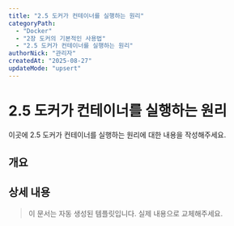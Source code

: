 ```yaml
---
title: "2.5 도커가 컨테이너를 실행하는 원리"
categoryPath:
  - "Docker"
  - "2장 도커의 기본적인 사용법"
  - "2.5 도커가 컨테이너를 실행하는 원리"
authorNick: "관리자"
createdAt: "2025-08-27"
updateMode: "upsert"
---
```


# 2.5 도커가 컨테이너를 실행하는 원리

이곳에 2.5 도커가 컨테이너를 실행하는 원리에 대한 내용을 작성해주세요.

## 개요

<!-- 내용을 작성해주세요 -->

## 상세 내용

<!-- 내용을 작성해주세요 -->

> 이 문서는 자동 생성된 템플릿입니다. 실제 내용으로 교체해주세요.
